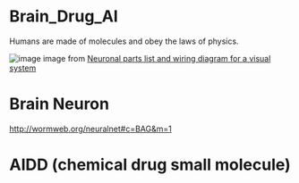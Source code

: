 # Brain_Drug_AI

Humans are made of molecules and obey the laws of physics.

![image](https://github.com/user-attachments/assets/9571f61c-ff84-4d5e-8fbb-ea7d4b80d4d1)
image from [Neuronal parts list and wiring diagram for a visual system](https://www.nature.com/articles/s41586-024-07981-1)

# Brain Neuron
http://wormweb.org/neuralnet#c=BAG&m=1

# AIDD (chemical drug small molecule)
